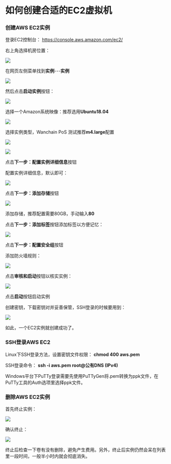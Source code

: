 # 如何创建合适的EC2虚拟机

### 创建AWS EC2实例

登录EC2控制台：
https://console.aws.amazon.com/ec2/
 
右上角选择机房位置：

![](media/08.png)
 
在网页左侧菜单找到**实例**---**实例**

![](media/09.png)

然后点击**启动实例**按钮：

![](media/10.png)

选择一个Amazon系统映像：推荐选用**Ubuntu18.04**

![](media/11.png)
 
选择实例类型，Wanchain PoS 测试推荐**m4.large**配置

![](media/12.png)

![](media/13.png)

点击**下一步：配置实例详细信息**按钮
 
配置实例详细信息，默认即可：

![](media/14.png)

点击**下一步：添加存储**按钮

![](media/15.png)

添加存储，推荐配置需要80GB，手动输入**80**

点击**下一步：添加标签**按钮添加标签以方便记忆：

![](media/16.png)
 
点击**下一步：配置安全组**按钮

添加防火墙规则：

![](media/17.png)

点击**审核和启动**按钮以核实实例：

![](media/18.png)

点击**启动**按钮启动实例
 
创建密钥，下载密钥对并妥善保管，SSH登录的时候要用到：

![](media/19.png)

如此，一个EC2实例就创建成功了。
 
### SSH登录AWS EC2

Linux下SSH登录方法，设置密钥文件权限：
**chmod 400 aws.pem**
 
SSH登录命令：
**ssh -i aws.pem root@公有DNS (IPv4)**
 
Windows平台下PuTTy登录需要先使用PuTTyGen将.pem转换为ppk文件，在PuTTy工具的Auth选项里选择ppk文件。 
 
### 删除AWS EC2实例

首先终止实例：

![](media/20.png)

确认终止：

![](media/21.png)
 
终止后检查一下卷有没有删除，避免产生费用。另外，终止后实例仍然会呆在列表里一段时间，一般半小时内就会彻底消失。
